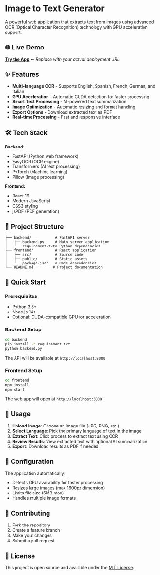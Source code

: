 # Image to Text Generator

A powerful web application that extracts text from images using advanced OCR (Optical Character Recognition) technology with GPU acceleration support.

## 🌐 Live Demo

**[Try the App](https://your-app-link.com)** ← *Replace with your actual deployment URL*

## ✨ Features

- **Multi-language OCR** - Supports English, Spanish, French, German, and Italian
- **GPU Acceleration** - Automatic CUDA detection for faster processing
- **Smart Text Processing** - AI-powered text summarization
- **Image Optimization** - Automatic resizing and format handling
- **Export Options** - Download extracted text as PDF
- **Real-time Processing** - Fast and responsive interface

## 🛠️ Tech Stack

**Backend:**
- FastAPI (Python web framework)
- EasyOCR (OCR engine)
- Transformers (AI text processing)
- PyTorch (Machine learning)
- Pillow (Image processing)

**Frontend:**
- React 19
- Modern JavaScript
- CSS3 styling
- jsPDF (PDF generation)

## 📁 Project Structure

```
├── backend/           # FastAPI server
│   ├── backend.py     # Main server application
│   └── requirement.txt# Python dependencies
├── frontend/          # React application
│   ├── src/           # Source code
│   ├── public/        # Static assets
│   └── package.json   # Node dependencies
└── README.md         # Project documentation
```

## 🚀 Quick Start

### Prerequisites
- Python 3.8+
- Node.js 14+
- Optional: CUDA-compatible GPU for acceleration

### Backend Setup
```bash
cd backend
pip install -r requirement.txt
python backend.py
```
The API will be available at `http://localhost:8000`

### Frontend Setup
```bash
cd frontend
npm install
npm start
```
The web app will open at `http://localhost:3000`

## 📖 Usage

1. **Upload Image**: Choose an image file (JPG, PNG, etc.)
2. **Select Language**: Pick the primary language of text in the image
3. **Extract Text**: Click process to extract text using OCR
4. **Review Results**: View extracted text with optional AI summarization
5. **Export**: Download results as PDF if needed

## 🔧 Configuration

The application automatically:
- Detects GPU availability for faster processing
- Resizes large images (max 1600px dimension)
- Limits file size (5MB max)
- Handles multiple image formats

## 🤝 Contributing

1. Fork the repository
2. Create a feature branch
3. Make your changes
4. Submit a pull request

## 📄 License

This project is open source and available under the [MIT License](LICENSE).